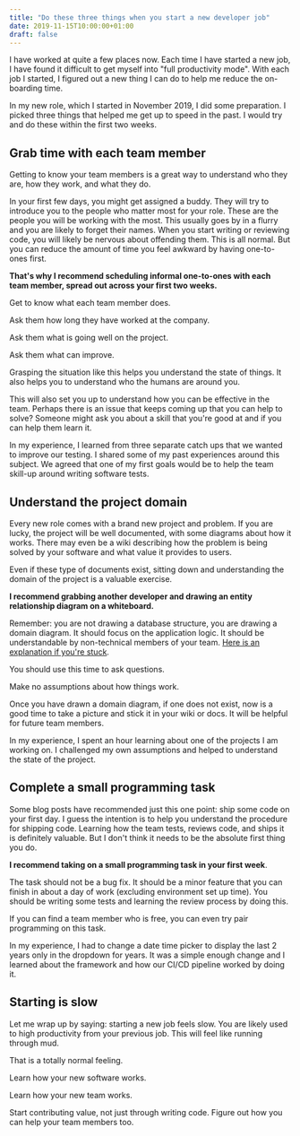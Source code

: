 ```yaml
---
title: "Do these three things when you start a new developer job"
date: 2019-11-15T10:00:00+01:00
draft: false
---
```


I have worked at quite a few places now. Each time I have started a new job, I have found it difficult to get myself into "full productivity mode". With each job I started, I figured out a new thing I can do to help me reduce the on-boarding time.

In my new role, which I started in November 2019, I did some preparation. I picked three things that helped me get up to speed in the past. I would try and do these within the first two weeks.

## Grab time with each team member

Getting to know your team members is a great way to understand who they are, how they work, and what they do.

In your first few days, you might get assigned a buddy. They will  try to introduce you to the people who matter most for your role. These are the people you will be working with the most. This usually goes by in a flurry and you are likely to forget their names. When you start writing or reviewing code, you will likely be nervous about offending them. This is all normal. But you can reduce the amount of time you feel awkward by having one-to-ones first.

 **That's why I recommend scheduling informal one-to-ones with each team member, spread out across your first two weeks.**

Get to know what each team member does.

Ask them how long they have worked at the company.

Ask them what is going well on the project.

Ask them what can improve.

Grasping the situation like this helps you understand the state of things. It also helps you to understand who the humans are around you.

This will also set you up to understand how you can be effective in the team. Perhaps there is an issue that keeps coming up that you can help to solve? Someone might ask you about a skill that you're good at and if you can help them learn it.

In my experience, I learned from three separate catch ups that we wanted to improve our testing. I shared some of my past experiences around this subject. We agreed that one of my first goals would be to help the team skill-up around writing software tests.

## Understand the project domain

Every new role comes with a brand new project and problem. If you are lucky, the project will be well documented, with some diagrams about how it works. There may even be a wiki describing how the problem is being solved by your software and what value it provides to users.

Even if these type of documents exist, sitting down and understanding the domain of the project is a valuable exercise.

**I recommend grabbing another developer and drawing an entity relationship diagram on a whiteboard.**

Remember: you are not drawing a database structure, you are drawing a domain diagram. It should focus on the application logic. It should be understandable by non-technical members of your team. [Here is an explanation if you're stuck](https://stackoverflow.com/questions/21265491/what-is-the-difference-between-a-domain-class-diagram-and-a-design-class-diagram).

You should use this time to ask questions.

Make no assumptions about how things work.

Once you have drawn a domain diagram, if one does not exist, now is a good time to take a picture and stick it in your wiki or docs. It will be helpful for future team members.

In my experience, I spent an hour learning about one of the projects I am working on. I challenged my own assumptions and helped to understand the state of the project.

## Complete a small programming task

Some blog posts have recommended just this one point: ship some code on your first day. I guess the intention is to help you understand the procedure for shipping code. Learning how the team tests, reviews code, and ships it is definitely valuable. But I don't think it needs to be the absolute first thing you do.

**I recommend taking on a small programming task in your first week**.

The task should not be a bug fix. It should be a minor feature that you can finish in about a day of work (excluding environment set up time). You should be writing some tests and learning the review process by doing this.

If you can find a team member who is free, you can even try pair programming on this task.

In my experience, I had to change a date time picker to display the last 2 years only in the dropdown for years. It was a simple enough change and I learned about the framework and how our CI/CD pipeline worked by doing it.

## Starting is slow

Let me wrap up by saying: starting a new job feels slow. You are likely used to high productivity from your previous job. This will feel like running through mud.

That is a totally normal feeling.

Learn how your new software works.

Learn how your new team works.

Start contributing value, not just through writing code. Figure out how you can help your team members too.
